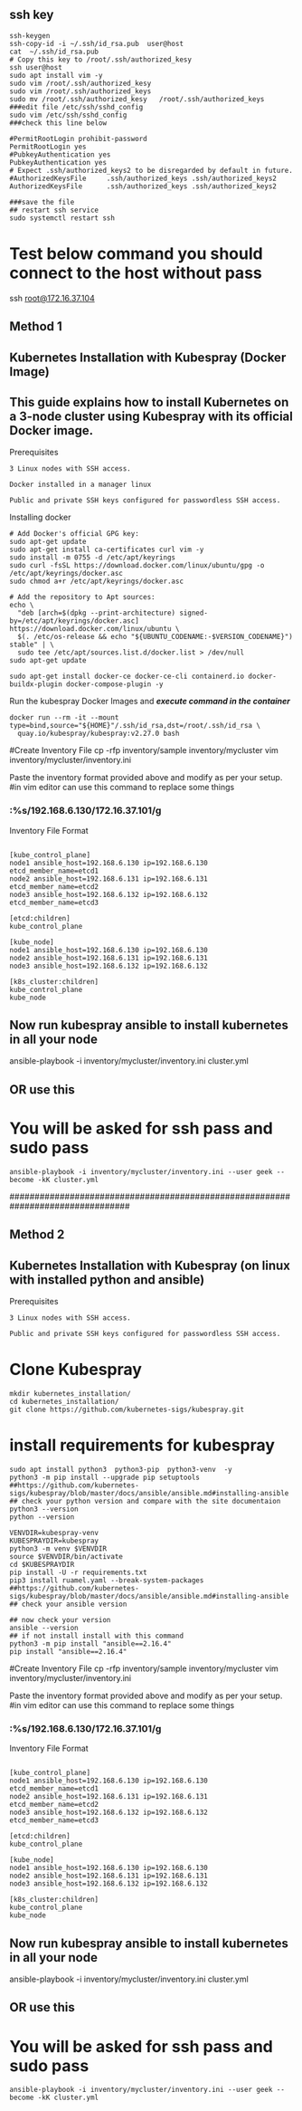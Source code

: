 ## ssh key 
```
ssh-keygen
ssh-copy-id -i ~/.ssh/id_rsa.pub  user@host
cat  ~/.ssh/id_rsa.pub
# Copy this key to /root/.ssh/authorized_kesy
ssh user@host
sudo apt install vim -y
sudo vim /root/.ssh/authorized_kesy
sudo vim /root/.ssh/authorized_keys
sudo mv /root/.ssh/authorized_kesy   /root/.ssh/authorized_keys
###edit file /etc/ssh/sshd_config
sudo vim /etc/ssh/sshd_config
###check this line below

#PermitRootLogin prohibit-password
PermitRootLogin yes
#PubkeyAuthentication yes
PubkeyAuthentication yes
# Expect .ssh/authorized_keys2 to be disregarded by default in future.
#AuthorizedKeysFile     .ssh/authorized_keys .ssh/authorized_keys2
AuthorizedKeysFile      .ssh/authorized_keys .ssh/authorized_keys2

###save the file
## restart ssh service
sudo systemctl restart ssh
```
# Test below command you should connect to the host without pass
ssh root@172.16.37.104

## Method 1
## Kubernetes Installation with Kubespray (Docker Image)
## This guide explains how to install Kubernetes on a 3-node cluster using Kubespray with its official Docker image.

Prerequisites
```
3 Linux nodes with SSH access.

Docker installed in a manager linux

Public and private SSH keys configured for passwordless SSH access.
```

Installing docker
```
# Add Docker's official GPG key:
sudo apt-get update
sudo apt-get install ca-certificates curl vim -y
sudo install -m 0755 -d /etc/apt/keyrings
sudo curl -fsSL https://download.docker.com/linux/ubuntu/gpg -o /etc/apt/keyrings/docker.asc
sudo chmod a+r /etc/apt/keyrings/docker.asc

# Add the repository to Apt sources:
echo \
  "deb [arch=$(dpkg --print-architecture) signed-by=/etc/apt/keyrings/docker.asc] https://download.docker.com/linux/ubuntu \
  $(. /etc/os-release && echo "${UBUNTU_CODENAME:-$VERSION_CODENAME}") stable" | \
  sudo tee /etc/apt/sources.list.d/docker.list > /dev/null
sudo apt-get update

sudo apt-get install docker-ce docker-ce-cli containerd.io docker-buildx-plugin docker-compose-plugin -y
```

Run the kubespray Docker Images and ***execute command in the container***
```
docker run --rm -it --mount type=bind,source="${HOME}"/.ssh/id_rsa,dst=/root/.ssh/id_rsa \
  quay.io/kubespray/kubespray:v2.27.0 bash

```
#Create Inventory File
cp -rfp inventory/sample inventory/mycluster
vim inventory/mycluster/inventory.ini

Paste the inventory format provided above and modify as per your setup.
#in vim editor can use this command to replace some things
###   :%s/192.168.6.130/172.16.37.101/g
Inventory File Format
```

[kube_control_plane]
node1 ansible_host=192.168.6.130 ip=192.168.6.130 etcd_member_name=etcd1
node2 ansible_host=192.168.6.131 ip=192.168.6.131 etcd_member_name=etcd2
node3 ansible_host=192.168.6.132 ip=192.168.6.132 etcd_member_name=etcd3

[etcd:children]
kube_control_plane

[kube_node]
node1 ansible_host=192.168.6.130 ip=192.168.6.130
node2 ansible_host=192.168.6.131 ip=192.168.6.131
node3 ansible_host=192.168.6.132 ip=192.168.6.132

[k8s_cluster:children]
kube_control_plane
kube_node

```
## Now run kubespray ansible to install kubernetes in all your node
ansible-playbook -i inventory/mycluster/inventory.ini cluster.yml
## OR use this 
# You will be asked for ssh pass and sudo pass
```
ansible-playbook -i inventory/mycluster/inventory.ini --user geek --become -kK cluster.yml
```

################################################################################
## Method 2
## Kubernetes Installation with Kubespray (on linux with installed python and ansible)

Prerequisites
```
3 Linux nodes with SSH access.

Public and private SSH keys configured for passwordless SSH access.
```
# Clone Kubespray
```
mkdir kubernetes_installation/
cd kubernetes_installation/
git clone https://github.com/kubernetes-sigs/kubespray.git
```
# install requirements for kubespray 
```
sudo apt install python3  python3-pip  python3-venv  -y
python3 -m pip install --upgrade pip setuptools
##https://github.com/kubernetes-sigs/kubespray/blob/master/docs/ansible/ansible.md#installing-ansible
## check your python version and compare with the site documentaion
python3 --version
python --version

VENVDIR=kubespray-venv
KUBESPRAYDIR=kubespray
python3 -m venv $VENVDIR
source $VENVDIR/bin/activate
cd $KUBESPRAYDIR
pip install -U -r requirements.txt
pip3 install ruamel.yaml --break-system-packages
##https://github.com/kubernetes-sigs/kubespray/blob/master/docs/ansible/ansible.md#installing-ansible
## check your ansible version

## now check your version
ansible --version
## if not install install with this command
python3 -m pip install "ansible==2.16.4"
pip install "ansible==2.16.4"

```

#Create Inventory File
cp -rfp inventory/sample inventory/mycluster
vim inventory/mycluster/inventory.ini

Paste the inventory format provided above and modify as per your setup.
#in vim editor can use this command to replace some things
###   :%s/192.168.6.130/172.16.37.101/g
Inventory File Format
```

[kube_control_plane]
node1 ansible_host=192.168.6.130 ip=192.168.6.130 etcd_member_name=etcd1
node2 ansible_host=192.168.6.131 ip=192.168.6.131 etcd_member_name=etcd2
node3 ansible_host=192.168.6.132 ip=192.168.6.132 etcd_member_name=etcd3

[etcd:children]
kube_control_plane

[kube_node]
node1 ansible_host=192.168.6.130 ip=192.168.6.130
node2 ansible_host=192.168.6.131 ip=192.168.6.131
node3 ansible_host=192.168.6.132 ip=192.168.6.132

[k8s_cluster:children]
kube_control_plane
kube_node

```
## Now run kubespray ansible to install kubernetes in all your node
ansible-playbook -i inventory/mycluster/inventory.ini cluster.yml
## OR use this 
# You will be asked for ssh pass and sudo pass
```
ansible-playbook -i inventory/mycluster/inventory.ini --user geek --become -kK cluster.yml
```
